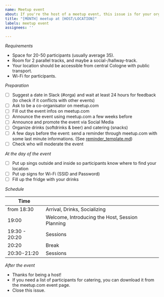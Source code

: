 ```yaml
---
name: Meetup event
about: If you're the host of a meetup event, this issue is for your organization purposes.
title: "[MONTH] meetup at [HOST/LOCATION]"
labels: meetup event
assignees: ''

---
```


*Requirements*

- Space for 20-50 participants (usually average 35).
- Room for 2 parallel tracks, and maybe a social-/hallway-track.
- Your location should be accessible from central Cologne with public transport.
- Wi-Fi for participants.

*Preparation*

- [ ] Suggest a date in Slack (#orga) and wait at least 24 hours for feedback (to check if it conflicts with other events)
- [ ] Ask to be a co-organisator on meetup.com
- [ ] Fill out the event infos on meetup.com
- [ ] Announce the event using meetup.com a few weeks before
- [ ] Announce and promote the event via Social Media
- [ ] Organize drinks (softdrinks & beer) and catering (snacks)
- [ ] A few days before the event: send a reminder through meetup.com with some last minute informations. (See [reminder_template.md](https://github.com/reactcologne/meetups_orga/blob/master/reminder_template.md))
- [ ] Check who will moderate the event

*At the day of the event*

- [ ] Put up sings outside and inside so participants know where to find your location
- [ ] Put up signs for Wi-Fi (SSID and Password)
- [ ] Fill up the fridge with your drinks

*Schedule*

| Time     |  |
| -------- | ----------- |
| from 18:30 | Arrival, Drinks, Socializing
| 19:00    | Welcome, Introducing the Host, Session Planning
| 19:30 - 20:20 | Sessions
| 20:20 | Break
| 20:30-21:20 | Sessions

*After the event*

- Thanks for being a host!
- If you need a list of participants for catering, you can download it from the meetup.com event page.
- Close this issue.
